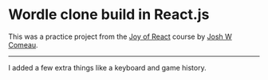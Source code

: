 # Wordle clone build in React.js
This was a practice project from the [Joy of React](https://www.joyofreact.com/) course by [Josh W Comeau](https://twitter.com/JoshWComeau).
- - -
I added a few extra things like a keyboard and game history. 